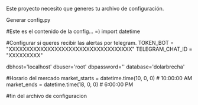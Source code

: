Este proyecto necesito que generes tu archivo de configuración.

Generar config.py

#Este es el contenido de la config... =)
import datetime

#Configurar si queres recibir las alertas por telegram.
TOKEN_BOT = "XXXXXXXXXXXXXXXXXXXXXXXXXXXXXXXXXXX"
TELEGRAM_CHAT_ID = "XXXXXXXXX"

dbhost='localhost'
dbuser='root'
dbpassword=''
database='dolarbrecha'

#Horario del mercado
market_starts = datetime.time(10, 0, 0)  # 10:00:00 AM
market_ends = datetime.time(18, 0, 0)  # 6:00:00 PM

#fin del archivo de configuracion
